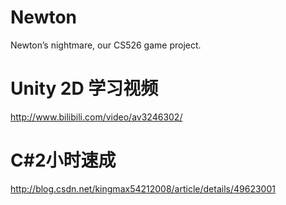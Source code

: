 # Newton
Newton’s nightmare, our CS526 game project.

# Unity 2D 学习视频
http://www.bilibili.com/video/av3246302/

# C#2小时速成
http://blog.csdn.net/kingmax54212008/article/details/49623001
